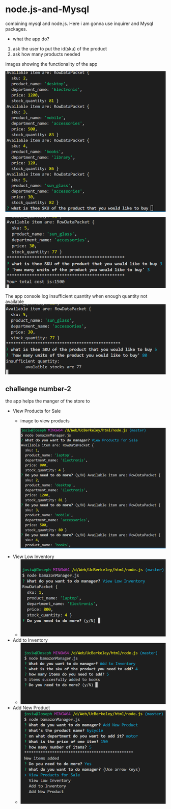 # node.js-and-Mysql
combining mysql and node.js. Here i am gonna use inquirer and Mysql packages.
* what the app do?
1. ask the user to put the id(sku) of the product 
2. ask how many products needed

images showing the functionality of the app

![image showing when the app displays the available products](assets/listedItems.jpg)

![img showing user input and total cost](assets/userinput.jpg)

The app console log insufficient quantity when enough quantity not available 
![insufficient](assets/insufficient.jpg)

## **challenge number-2**

the app helps the manger of the store to 
* View Products for Sale
    * image to view products 

        ![image](assets/viewProducts.png)
* View Low Inventory
    * ![image](assets/viewlow.jpg)
* Add to Inventory
    * ![image](assets/additem.jpg)
* Add New Product
    * ![image](assets/addNew.jpg)

